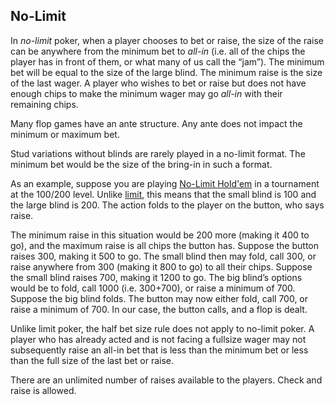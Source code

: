 No-Limit
--------

In *no-limit* poker, when a player chooses to bet or raise, the size of the raise can
be anywhere from the minimum bet to *all-in* (i.e. all of the chips the player has in
front of them, or what many of us call the “jam”). The minimum bet will be equal
to the size of the large blind.  The minimum raise is the size of the last wager. A
player who wishes to bet or raise but does not have enough chips to make the
minimum wager may go *all-in* with their remaining chips. 

Many flop games have an ante structure.  Any ante does not impact the minimum
or maximum bet.

Stud variations without blinds are rarely played in a no-limit format. The
minimum bet would be the size of the bring-in in such a format.

As an example, suppose you are playing [No-Limit Hold'em](./game-holdem.md) in
a tournament at the 100/200 level. Unlike [limit](./common-limit.md), this
means that the small blind is 100 and the large blind is 200.  The
action folds to the player on the button, who says raise. 

The minimum raise in this situation would be 200 more (making it 400 to go),
and the maximum raise is all chips the button has.  Suppose the button raises
300, making it 500 to go.  The small blind then may fold, call 300, or raise
anywhere from 300 (making it 800 to go) to all their chips. Suppose the small
blind raises 700, making it 1200 to go. The big blind’s options would be to
fold, call 1000 (i.e. 300+700), or raise a minimum of 700. Suppose the big
blind folds. The button may now either fold, call 700, or raise a minimum
of 700. In our case, the button calls, and a flop is dealt.

Unlike limit poker, the half bet size rule does not apply to no-limit poker. A player
who has already acted and is not facing a fullsize wager may not subsequently
raise an all-in bet that is less than the minimum bet or less than the full size of
the last bet or raise.

There are an unlimited number of raises available to the players. Check and raise
is allowed.

